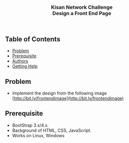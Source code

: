<p align="center">
  <h3 align="center"> Kisan Network Challenge <br /> Design a Front End Page</h3>
</p>

<br>


## Table of Contents

- [Problem](#problem)
- [Prerequisite](#prerequisite)
- [Authors](#authors)
- [Getting Help](#getting-help)


## Problem

- Implement the design from the following image [http://bit.ly/frontendimage](http://bit.ly/frontendimage)


## Prerequisite
- BootStrap 3.x/4.x. 
- Background of HTML, CSS, JavaScript.
- Works on Linux, Windows
